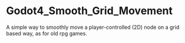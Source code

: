 # Godot4_Smooth_Grid_Movement
A simple way to smoothly move a player-controlled (2D) node on a grid based way, as for old rpg games.
